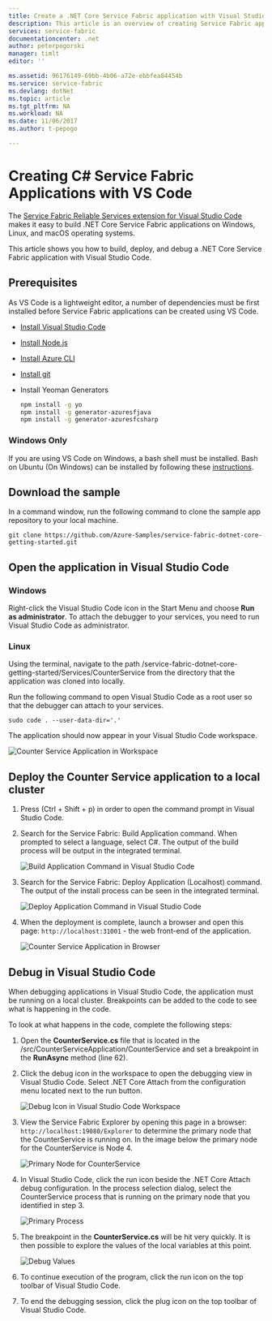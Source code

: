 ```yaml
---
title: Create a .NET Core Service Fabric application with Visual Studio Code| Microsoft Docs
description: This article is an overview of creating Service Fabric applications using Visual Studio Code. 
services: service-fabric
documentationcenter: .net
author: peterpogorski
manager: timlt
editor: ''

ms.assetid: 96176149-69bb-4b06-a72e-ebbfea84454b
ms.service: service-fabric
ms.devlang: dotNet
ms.topic: article
ms.tgt_pltfrm: NA
ms.workload: NA
ms.date: 11/06/2017
ms.author: t-pepogo

---
```


# Creating C# Service Fabric Applications with VS Code

The [Service Fabric Reliable Services extension for Visual Studio Code](https://marketplace.visualstudio.com/items?itemName=ms-azuretools.vscode-service-fabric-reliable-services) makes it easy to build .NET Core Service Fabric applications on Windows, Linux, and  macOS operating systems.

This article shows you how to build, deploy, and debug a .NET Core Service Fabric application with Visual Studio Code.

## Prerequisites
As VS Code is a lightweight editor, a number of dependencies must be first installed before Service Fabric applications can be created using VS Code.

* [Install Visual Studio Code](https://code.visualstudio.com/)
* [Install Node.js](https://nodejs.org/)
* [Install Azure CLI](https://docs.microsoft.com/cli/azure/install-azure-cli?view=azure-cli-latest)
* [Install git](https://git-scm.com/)
* Install Yeoman Generators

   ```sh
   npm install -g yo
   npm install -g generator-azuresfjava
   npm install -g generator-azuresfcsharp
   ```

### Windows Only

If you are using VS Code on Windows, a bash shell must be installed. Bash on Ubuntu (On Windows) can be installed by following these [instructions](https://msdn.microsoft.com/commandline/wsl/install_guide).

## Download the sample
In a command window, run the following command to clone the sample app repository to your local machine.

```
git clone https://github.com/Azure-Samples/service-fabric-dotnet-core-getting-started.git
```

## Open the application in Visual Studio Code

### Windows
Right-click the Visual Studio Code icon in the Start Menu and choose **Run as administrator**. To attach the debugger to your services, you need to run Visual Studio Code as administrator.

### Linux
Using the terminal, navigate to the path /service-fabric-dotnet-core-getting-started/Services/CounterService from the directory that the application was cloned into locally.

Run the following command to open Visual Studio Code as a root user so that the debugger can attach to your services.
```
sudo code . --user-data-dir='.'
```

The application should now appear in your Visual Studio Code workspace.

![Counter Service Application in Workspace][counter-service-workspace]

## Deploy the Counter Service application to a local cluster
1. Press (Ctrl + Shift + p) in order to open the command prompt in Visual Studio Code.
2. Search for the Service Fabric: Build Application command. When prompted to select a language, select C#. The output of the build process will be output in the integrated terminal.

   ![Build Application Command in Visual Studio Code][build-application]

3. Search for the Service Fabric: Deploy Application (Localhost) command. The output of the install process can be seen in the integrated terminal.

   ![Deploy Application Command in Visual Studio Code][deploy-application]

4. When the deployment is complete, launch a browser and open this page: `http://localhost:31001` - the web front-end of the application.

   ![Counter Service Application in Browser][counter-service-application]

## Debug in Visual Studio Code
When debugging applications in Visual Studio Code, the application must be running on a local cluster. Breakpoints can be added to the code to see what is happening in the code.

To look at what happens in the code, complete the following steps:
1. Open the **CounterService.cs** file that is located in the /src/CounterServiceApplication/CounterService and set a breakpoint in the **RunAsync** method  (line 62).
2. Click the debug icon in the workspace to open the debugging view in Visual Studio Code. Select .NET Core Attach from the configuration menu located next to the run button.

   ![Debug Icon in Visual Studio Code Workspace][debug-icon]

3. View the Service Fabric Explorer by opening this page in a browser: `http://localhost:19080/Explorer` to determine the primary node that the CounterService is running on. In the image below the primary node for the CounterService is Node 4.

   ![Primary Node for CounterService][primary-node-counter]

4. In Visual Studio Code, click the run icon beside the .NET Core Attach debug configuration. In the process selection dialog, select the CounterService process that is running on the primary node that you identified in step 3.

   ![Primary Process][primary-process]

5. The breakpoint in the **CounterService.cs** will be hit very quickly. It is then possible to explore the values of the local variables at this point.

   ![Debug Values][debug-values]

6. To continue execution of the program, click the run icon on the top toolbar of Visual Studio Code.

7. To end the debugging session, click the plug icon on the top toolbar of Visual Studio Code.


<!-- Images -->
[debug-values]: ./media/service-fabric-vs-code-extension/debug-values.png
[primary-process]: ./media/service-fabric-vs-code-extension/primary-process.png
[primary-node-counter]: ./media/service-fabric-vs-code-extension/primary-node-counter-service.png
[debug-icon]: ./media/service-fabric-vs-code-extension/debug-icon-workspace.png
[counter-service-application]: ./media/service-fabric-vs-code-extension/counter-service-running.png
[deploy-application]: ./media/service-fabric-vs-code-extension/sf-deploy-application.png
[build-application]: ./media/service-fabric-vs-code-extension/sf-build-application.png
[counter-service-workspace]: ./media/service-fabric-vs-code-extension/counter-service-application-in-workspace.png